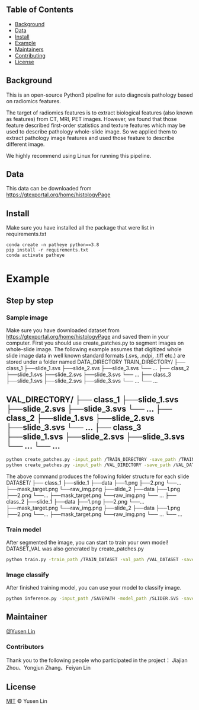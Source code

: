 
## Table of Contents

- [Background](#background)
- [Data](#Data)
- [Install](#Install)
- [Example](#example-readmes)
- [Maintainers](#maintainers)
- [Contributing](#contributing)
- [License](#license)

## Background
This is an open-source Python3 pipeline for auto diagnosis pathology based on radiomics features.

The target of radiomics features is to extract biological features (also known as features) from CT, MRI, PET images. However, we found that those feature described first-order statistics and texture features which may be used to describe pathology whole-slide image. So we applied them to extract pathology image features and used those feature to describe different image.

We highly recommend using Linux for running this pipeline.

## Data
This data can be downloaded from https://gtexportal.org/home/histologyPage

## Install
Make sure you have installed all the package that were list in requirements.txt
```
conda create -n patheye python==3.8
pip install -r requirements.txt
conda activate patheye
```

# Example

## Step by step

### Sample image
Make sure you have downloaded dataset from https://gtexportal.org/home/histologyPage and saved them in your computer.
First you should use create_patches.py to segment images on whole-slide image. 
The following example assumes that digitized whole slide image data in well known standard formats (.svs, .ndpi, .tiff etc.) are stored under a folder named DATA_DIRECTORY
TRAIN_DIRECTORY/
	├── class_1
        ├──slide_1.svs
        ├──slide_2.svs
        ├──slide_3.svs
        └── ...
	├── class_2
        ├──slide_1.svs
        ├──slide_2.svs
        ├──slide_3.svs
        └── ...
    ├── class_3
        ├──slide_1.svs
        ├──slide_2.svs
        ├──slide_3.svs
        └── ...
	└── ...

VAL_DIRECTORY/
	├── class_1
        ├──slide_1.svs
        ├──slide_2.svs
        ├──slide_3.svs
        └── ...
	├── class_2
        ├──slide_1.svs
        ├──slide_2.svs
        ├──slide_3.svs
        └── ...
    ├── class_3
        ├──slide_1.svs
        ├──slide_2.svs
        ├──slide_3.svs
        └── ...
	└── ...
---
```sh
python create_patches.py -input_path /TRAIN_DIRECTORY -save_path /TRAIN_DATASET -device cuda:0
python create_patches.py -input_path /VAL_DIRECTORY -save_path /VAL_DATASET -device cuda:0
```
The above command produces the following folder structure for each slide
DATASET/
	├── class_1
        ├──slide_1
            ├──data
                ├──1.png
                ├──2.png
                └──...
            ├──mask_target.png
            └──raw_img.png
        ├──slide_2
            ├──data
                ├──1.png
                ├──2.png
                └──...
            ├──mask_target.png
            └──raw_img.png
        └── ...
    ├── class_2
        ├──slide_1
            ├──data
                ├──1.png
                ├──2.png
                └──...
            ├──mask_target.png
            └──raw_img.png
        ├──slide_2
            ├──data
                ├──1.png
                ├──2.png
                └──...
            ├──mask_target.png
            └──raw_img.png
        └── ...
	└── ...


### Train model
After segmented the image, you can start to train your own model! DATASET_VAL was also generated by create_patches.py
```sh
python train.py -train_path /TRAIN_DATASET -val_path /VAL_DATASET -save_path ./SAVEPATH
```

### Image classify
After finished training model, you can use your model to classify image.
```sh
python inference.py -input_path /SAVEPATH -model_path /SLIDER.SVS -save_path ./RESULT
```


## Maintainer

[@Yusen Lin](https://github.com/lysovosyl)


### Contributors

Thank you to the following people who participated in the project：
Jiajian Zhou、Yongjun Zhang、Feiyan Lin

## License

[MIT](LICENSE) © Yusen Lin
